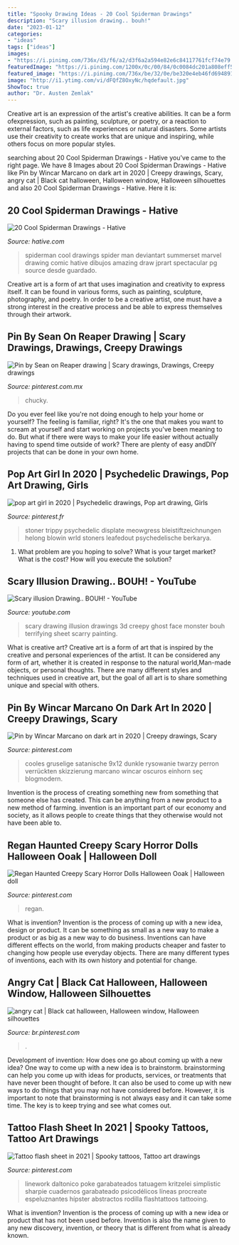 ```yaml
---
title: "Spooky Drawing Ideas - 20 Cool Spiderman Drawings"
description: "Scary illusion drawing.. bouh!"
date: "2023-01-12"
categories:
- "ideas"
tags: ["ideas"]
images:
- "https://i.pinimg.com/736x/d3/f6/a2/d3f6a2a594e82e6c84117761fcf74e79.jpg"
featuredImage: "https://i.pinimg.com/1200x/0c/00/84/0c0084dc201a808eff5f4d897f7a4357.jpg"
featured_image: "https://i.pinimg.com/736x/be/32/0e/be320e4eb46fd69489170d14bceb68af.jpg"
image: "http://i1.ytimg.com/vi/dFQfZ8OxyNc/hqdefault.jpg"
ShowToc: true
author: "Dr. Austen Zemlak"
---
```



Creative art is an expression of the artist's creative abilities. It can be a form ofexpression, such as painting, sculpture, or poetry, or a reaction to external factors, such as life experiences or natural disasters. Some artists use their creativity to create works that are unique and inspiring, while others focus on more popular styles.

	

		
searching about 20 Cool Spiderman Drawings - Hative you've came to the right page. We have 8 Images about 20 Cool Spiderman Drawings - Hative like Pin by Wincar Marcano on dark art in 2020 | Creepy drawings, Scary, angry cat | Black cat halloween, Halloween window, Halloween silhouettes and also 20 Cool Spiderman Drawings - Hative. Here it is:
		
    
## 20 Cool Spiderman Drawings - Hative

<img loading=lazy src="http://hative.com/wp-content/uploads/2014/07/spiderman-drawings/19-spiderman-drawings.jpg" onerror="this.onerror=null;this.src='https://tse4.mm.bing.net/th?id=OIP.dhqQS1Bvheg4Q3KNi6EYDQHaLO&amp;pid=15.1';" alt="20 Cool Spiderman Drawings - Hative">

_Source: hative.com_

>spiderman cool drawings spider man deviantart summerset marvel drawing comic hative dibujos amazing draw jprart spectacular pg source desde guardado. 

	

Creative art is a form of art that uses imagination and creativity to express itself. It can be found in various forms, such as painting, sculpture, photography, and poetry. In order to be a creative artist, one must have a strong interest in the creative process and be able to express themselves through their artwork.

    
## Pin By Sean On Reaper Drawing | Scary Drawings, Drawings, Creepy Drawings

<img loading=lazy src="https://i.pinimg.com/736x/be/32/0e/be320e4eb46fd69489170d14bceb68af.jpg" onerror="this.onerror=null;this.src='https://tse1.mm.bing.net/th?id=OIP.MwLwbn1-9UgTyX2OJd57DQHaKd&amp;pid=15.1';" alt="Pin by Sean on Reaper drawing | Scary drawings, Drawings, Creepy drawings">

_Source: pinterest.com.mx_

>chucky. 

	

Do you ever feel like you're not doing enough to help your home or yourself? The feeling is familiar, right? It's the one that makes you want to scream at yourself and start working on projects you've been meaning to do. But what if there were ways to make your life easier without actually having to spend time outside of work? There are plenty of easy andDIY projects that can be done in your own home.

    
## Pop Art Girl In 2020 | Psychedelic Drawings, Pop Art Drawing, Girls

<img loading=lazy src="https://i.pinimg.com/736x/a8/b8/23/a8b823e7f7358d6cc7744cc35ace141f.jpg" onerror="this.onerror=null;this.src='https://tse3.mm.bing.net/th?id=OIP.O3ZiMwFeUj4vRVLH1_PC1QHaKX&amp;pid=15.1';" alt="pop art girl in 2020 | Psychedelic drawings, Pop art drawing, Girls">

_Source: pinterest.fr_

>stoner trippy psychedelic displate meowgress bleistiftzeichnungen helong blowin wrld stoners leafedout psychedelische berkarya. 

	

1. What problem are you hoping to solve? What is your target market? What is the cost? How will you execute the solution?

    
## Scary Illusion Drawing.. BOUH! - YouTube

<img loading=lazy src="http://i1.ytimg.com/vi/dFQfZ8OxyNc/hqdefault.jpg" onerror="this.onerror=null;this.src='https://tse2.mm.bing.net/th?id=OIP.tPWX5EMdDtCKIY4ZpMIzegHaFj&amp;pid=15.1';" alt="Scary illusion Drawing.. BOUH! - YouTube">

_Source: youtube.com_

>scary drawing illusion drawings 3d creepy ghost face monster bouh terrifying sheet scarry painting. 

	

What is creative art?
Creative art is a form of art that is inspired by the creative and personal experiences of the artist. It can be considered any form of art, whether it is created in response to the natural world,Man-made objects, or personal thoughts. There are many different styles and techniques used in creative art, but the goal of all art is to share something unique and special with others.

    
## Pin By Wincar Marcano On Dark Art In 2020 | Creepy Drawings, Scary

<img loading=lazy src="https://i.pinimg.com/736x/d3/f6/a2/d3f6a2a594e82e6c84117761fcf74e79.jpg" onerror="this.onerror=null;this.src='https://tse4.mm.bing.net/th?id=OIP.sLtG_wax5igU_2pp_EJn1gHaJ3&amp;pid=15.1';" alt="Pin by Wincar Marcano on dark art in 2020 | Creepy drawings, Scary">

_Source: pinterest.com_

>cooles gruselige satanische 9x12 dunkle rysowanie twarzy perron verrückten skizzierung marcano wincar oscuros einhorn seç blogmodern. 

	

Invention is the process of creating something new from something that someone else has created. This can be anything from a new product to a new method of farming. invention is an important part of our economy and society, as it allows people to create things that they otherwise would not have been able to.

    
## Regan Haunted Creepy Scary Horror Dolls Halloween Ooak | Halloween Doll

<img loading=lazy src="https://i.pinimg.com/1200x/0c/00/84/0c0084dc201a808eff5f4d897f7a4357.jpg" onerror="this.onerror=null;this.src='https://tse1.mm.bing.net/th?id=OIP.ywwG_VKQRlu31vUI4fcQbgHaKN&amp;pid=15.1';" alt="Regan Haunted Creepy Scary Horror Dolls Halloween Ooak | Halloween doll">

_Source: pinterest.com_

>regan. 

	

What is invention?
Invention is the process of coming up with a new idea, design or product. It can be something as small as a new way to make a product or as big as a new way to do business. Inventions can have different effects on the world, from making products cheaper and faster to changing how people use everyday objects. There are many different types of inventions, each with its own history and potential for change.

    
## Angry Cat | Black Cat Halloween, Halloween Window, Halloween Silhouettes

<img loading=lazy src="https://i.pinimg.com/736x/03/38/30/03383037f45aaf76dc385b3b704518ef--decals-for-walls-kids-wall-decals.jpg" onerror="this.onerror=null;this.src='https://tse1.mm.bing.net/th?id=OIP.sZQegNSj_glqR3lXltCN8gHaGO&amp;pid=15.1';" alt="angry cat | Black cat halloween, Halloween window, Halloween silhouettes">

_Source: br.pinterest.com_

>. 

	

Development of invention: How does one go about coming up with a new idea?
One way to come up with a new idea is to brainstorm. brainstorming can help you come up with ideas for products, services, or treatments that have never been thought of before. It can also be used to come up with new ways to do things that you may not have considered before. However, it is important to note that brainstorming is not always easy and it can take some time. The key is to keep trying and see what comes out.

    
## Tattoo Flash Sheet In 2021 | Spooky Tattoos, Tattoo Art Drawings

<img loading=lazy src="https://i.pinimg.com/736x/ed/3e/ed/ed3eedcb04e597e9d325d32ffee8825d.jpg" onerror="this.onerror=null;this.src='https://tse4.mm.bing.net/th?id=OIP.fvv1Jr_5xL2oPsPfoabuAgHaJ3&amp;pid=15.1';" alt="Tattoo flash sheet in 2021 | Spooky tattoos, Tattoo art drawings">

_Source: pinterest.com_

>linework daltonico poke garabateados tatuagem kritzelei simplistic sharpie cuadernos garabateado psicodélicos líneas procreate espeluznantes hípster abstractos rodilla flashtattoos tattooing. 

	

What is invention?
Invention is the process of coming up with a new idea or product that has not been used before. Invention is also the name given to any new discovery, invention, or theory that is different from what is already known.

